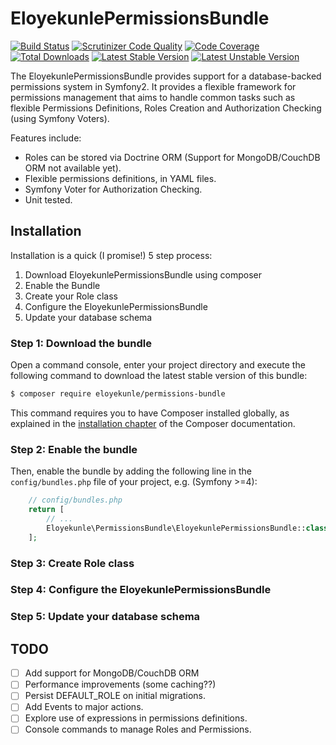 EloyekunlePermissionsBundle
===========================


[![Build Status](https://travis-ci.org/eloyekunle/PermissionsBundle.svg?branch=master)](https://travis-ci.org/eloyekunle/PermissionsBundle)
[![Scrutinizer Code Quality](https://scrutinizer-ci.com/g/eloyekunle/PermissionsBundle/badges/quality-score.png?b=master)](https://scrutinizer-ci.com/g/eloyekunle/PermissionsBundle/?branch=master)
[![Code Coverage](https://scrutinizer-ci.com/g/eloyekunle/PermissionsBundle/badges/coverage.png?b=master)](https://scrutinizer-ci.com/g/eloyekunle/PermissionsBundle/?branch=master)
[![Total Downloads](https://poser.pugx.org/eloyekunle/permissions-bundle/downloads.svg)](https://packagist.org/packages/eloyekunle/permissions-bundle)
[![Latest Stable Version](https://poser.pugx.org/eloyekunle/permissions-bundle/v/stable.svg)](https://packagist.org/packages/eloyekunle/permissions-bundle)
[![Latest Unstable Version](https://poser.pugx.org/eloyekunle/permissions-bundle/v/unstable.png)](https://packagist.org/packages/eloyekunle/permissions-bundle)

The EloyekunlePermissionsBundle provides support for a database-backed permissions system in Symfony2.
It provides a flexible framework for permissions management that aims to handle common tasks such as flexible
Permissions Definitions, Roles Creation and Authorization Checking (using Symfony Voters).

Features include:

- Roles can be stored via Doctrine ORM (Support for MongoDB/CouchDB ORM not available yet).
- Flexible permissions definitions, in YAML files.
- Symfony Voter for Authorization Checking.
- Unit tested.

Installation
---------------
Installation is a quick (I promise!) 5 step process:

1. Download EloyekunlePermissionsBundle using composer
2. Enable the Bundle
3. Create your Role class
4. Configure the EloyekunlePermissionsBundle
5. Update your database schema

### Step 1: Download the bundle

Open a command console, enter your project directory and execute the
following command to download the latest stable version of this bundle:

```bash
$ composer require eloyekunle/permissions-bundle
```

This command requires you to have Composer installed globally, as explained
in the [installation chapter](https://getcomposer.org/doc/00-intro.md) of the Composer documentation.

### Step 2: Enable the bundle

Then, enable the bundle by adding the following line in the ``config/bundles.php``
file of your project, e.g. (Symfony >=4):

```php
    // config/bundles.php
    return [
        // ...
        Eloyekunle\PermissionsBundle\EloyekunlePermissionsBundle::class => ['all' => true],
    ];
```

### Step 3: Create Role class

### Step 4: Configure the EloyekunlePermissionsBundle

### Step 5: Update your database schema


TODO
----
- [ ] Add support for MongoDB/CouchDB ORM
- [ ] Performance improvements (some caching??)
- [ ] Persist DEFAULT_ROLE on initial migrations.
- [ ] Add Events to major actions.
- [ ] Explore use of expressions in permissions definitions.
- [ ] Console commands to manage Roles and Permissions.